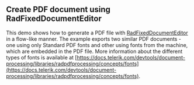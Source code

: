 ## Create PDF document using RadFixedDocumentEditor ##

This demo shows how to generate a PDF file with [RadFixedDocumentEditor](https://docs.telerik.com/devtools/document-processing/libraries/radpdfprocessing/editing/radfixeddocumenteditor) in a flow-like manner. The example exports two similar PDF documents - one using only Standard PDF fonts and other using fonts from the machine, which are embedded in the PDF file. More information about the different types of fonts is available at [https://docs.telerik.com/devtools/document-processing/libraries/radpdfprocessing/concepts/fonts](https://docs.telerik.com/devtools/document-processing/libraries/radpdfprocessing/concepts/fonts).
